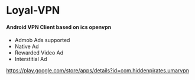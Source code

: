 # Loyal-VPN

#### Android VPN Client based on ics openvpn

- Admob Ads supported
- Native Ad
- Rewarded Video Ad
- Interstitial Ad

https://play.google.com/store/apps/details?id=com.hiddenpirates.umarvpn
